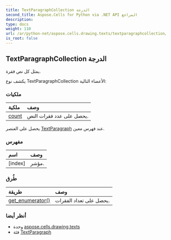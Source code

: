 ```yaml
---
title: TextParagraphCollection الدرجة
second_title: Aspose.Cells for Python via .NET API المراجع
description:
type: docs
weight: 110
url: /ar/python-net/aspose.cells.drawing.texts/textparagraphcollection/
is_root: false
---
```

##  TextParagraphCollection الدرجة
يمثل كل نص فقرة.



يكشف نوع TextParagraphCollection الأعضاء التالية:

###  ملكيات
| ملكية| وصف|
| :- | :- |
| [count](/cells/ar/python-net/aspose.cells.drawing.texts/textparagraphcollection/count) | يحصل على عدد فقرات النص.|



يحصل على العنصر [TextParagraph](/cells/ar/python-net/aspose.cells.drawing.texts/textparagraph) عند فهرس معين.
###  مفهرس
| اسم| وصف|
| :- | :- |
| [index] | مؤشر.|


###  طُرق
| طريقة| وصف|
| :- | :- |
| [get_enumerator()](/cells/ar/python-net/aspose.cells.drawing.texts/textparagraphcollection/get_enumerator/#) | يحصل على تعداد الفقرات.|



###  أنظر أيضا
* وحدة [aspose.cells.drawing.texts](..)
* فئة [TextParagraph](/cells/ar/python-net/aspose.cells.drawing.texts/textparagraph)
